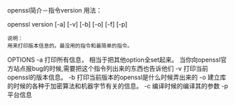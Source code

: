 openssl简介－指令version
用法： 

openssl version [-a] [-v] [-b] [-o] [-f] [-p] 


    说明： 
    用来打印版本信息的。最没用的指令和最简单的指令。 

OPTIONS 
    -a 
    打印所有信息， 相当于把其他option全set起来。 
    当你向openssl官方站点报bug的时候,需要把这个指令列出来的东西也告诉他们 
    -v 
    打印当前openssl的版本信息。 
    -b 
    打印当前版本的openssl是什么时候弄出来的 
    -o 
    建立库的时候的各种于加密算法和机器字节有关的信息。 
    -c 
    编译时候的编译其的参数 
    -p 
    平台信息




